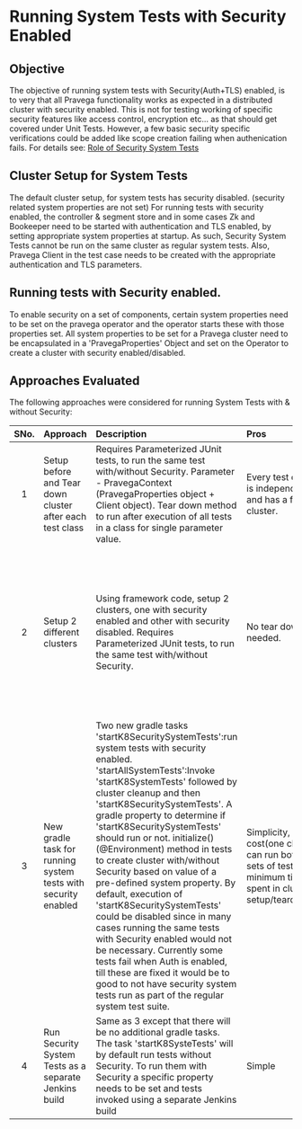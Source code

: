 # Running System Tests with Security Enabled

## Objective
The objective of running system tests with Security(Auth+TLS) enabled, is to very that all Pravega functionality works as expected in a distributed cluster with security enabled.
This is not for testing working of specific security features like access control, encryption etc... as that should get covered under Unit Tests. However, a few basic security specific verifications could be added like scope creation failing when authenication fails.
For details see: [Role of Security System Tests](https://asdwiki.isus.emc.com:8443/pages/viewpage.action?spaceKey=~shardr&title=Pravega+Security+System+Test+Cases)

## Cluster Setup for System Tests
The default cluster setup, for system tests has security disabled. (security related system properties are not set)
For running tests with security enabled, the controller & segment store and in some cases Zk and Bookeeper need to be started with authentication and TLS enabled, by setting appropriate system properties at startup. As such, Security System Tests cannot be run on the same cluster as regular system tests.
Also, Pravega Client in the test case needs to be created with the appropriate authentication and TLS parameters.

## Running tests with Security enabled.
To enable security on a set of components, certain system properties need to be set on the pravega operator and the operator starts these with those properties set. All system properties to be set for a Pravega cluster need to be encapsulated in a 'PravegaProperties' Object and set on the Operator to create a cluster with security enabled/disabled.

## Approaches Evaluated

The following approaches were considered for running System Tests with & without Security:

|SNo.|Approach|Description|Pros|Cons|Notes|
|:-:|:---|:---------|:--------------|:---------------|:------|
|1|Setup before and Tear down cluster after each test class|Requires Parameterized JUnit tests, to run the same test with/without Security. Parameter - PravegaContext (PravegaProperties object + Client object). Tear down method to run after execution of all tests in a class for single parameter value.|Every test class is independent and has a fresh cluster.|Increased execution time. No JUnit support for tear down after each parameter execution.|Discarded|
|2| Setup 2 different clusters | Using framework code, setup 2 clusters, one with security enabled and other with security disabled. Requires Parameterized JUnit tests, to run the same test with/without Security.|No tear down needed.| Hardware should have capacity to spin up 2 clusters and run tests without any issues - ?? Difficult to code, maintain and understand.|Discarded|
|3|New gradle task for running system tests with security enabled|Two new gradle tasks 'startK8SecuritySystemTests':run system tests with security enabled. 'startAllSystemTests':Invoke 'startK8SystemTests' followed by cluster cleanup and then 'startK8SecuritySystemTests'. A gradle property to determine if 'startK8SecuritySystemTests' should run or not. initialize()(@Environment) method in tests to create cluster with/without Security based on value of a pre-defined system property. By default, execution of 'startK8SecuritySystemTests' could be disabled since in many cases running the same tests with Security enabled would not be necessary. Currently some tests fail when Auth is enabled, till these are fixed it would be to good to not have security system tests run as part of the regular system test suite.|Simplicity, low cost(one cluster can run both sets of tests, minimum time spent in cluster setup/teardown)|None|Selected|
|4|Run Security System Tests as a separate Jenkins build| Same as 3 except that there will be no additional gradle tasks. The task 'startK8SysteTests' will by default run tests without Security. To run them with Security a specific property needs to be set and tests invoked using a separate Jenkins build|Simple|Security tests should not be a separate jenkins build|Discarded|




 
